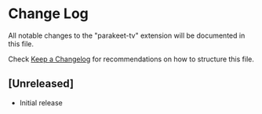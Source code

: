 # Change Log

All notable changes to the "parakeet-tv" extension will be documented in this file.

Check [Keep a Changelog](http://keepachangelog.com/) for recommendations on how to structure this file.

## [Unreleased]

- Initial release